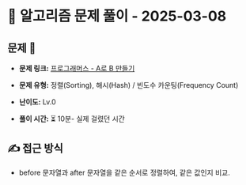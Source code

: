 # 📝 알고리즘 문제 풀이 - 2025-03-08

## 문제 📖

- **문제 링크:** [프로그래머스 - A로 B 만들기](https://school.programmers.co.kr/learn/courses/30/lessons/120886)

- **문제 유형:** 정렬(Sorting), 해시(Hash) / 빈도수 카운팅(Frequency Count)

- **난이도:** Lv.0

- **풀이 시간:** ⏳ 10분- 실제 걸렸던 시간

## ✍ 접근 방식

- before 문자열과 after 문자열을 같은 순서로 정렬하여, 같은 값인지 비교.
